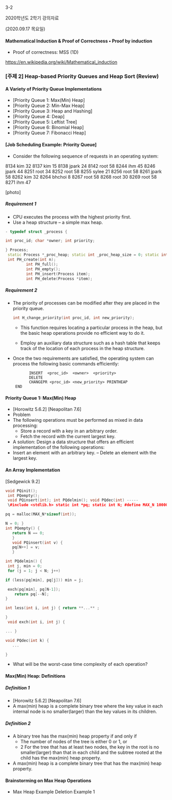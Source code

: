 3-2

2020학년도 2학기 강의자료

(2020.09.17 목요일)



#### Mathematical Induction & Proof of Correctness • Proof by induction

- Proof of correctness: MSS (1D)

https://en.wikipedia.org/wiki/Mathematical_induction

### [주제 2] Heap-based Priority Queues and Heap Sort (Review)

#### A Variety of Priority Queue Implementations

- [Priority Queue 1: Max(Min) Heap]
- [Priority Queue 2: Min-Max Heap]
- [Priority Queue 3: Heap and Hashing]
- [Priority Queue 4: Deap]
- [Priority Queue 5: Leftist Tree]
- [Priority Queue 6: Binomial Heap]
- [Priority Queue 7: Fibonacci Heap]

#### [Job Scheduling Example: Priority Queue]

- Consider the following sequence of requests in an operating system:

8134 kim 32 8137 kim 15 8138 jpark 24 8142 root 58 8244 ihm 45 8246 jpark 44 8251 root 34 8252 root 58 8255 sylee 21 8256 root 58 8261 jpark 58 8262 kim 32 8264 bhchoi 8 8267 root 58 8268 root 30 8269 root 58 8271 ihm 47

[photo]

##### Requirement 1

- CPU executes the process with the highest priority first.
- Use a heap structure – a simple max heap. 

```c++
- typedef struct _process {

int proc_id; char *owner; int priority;

} Process;
 static Process *_proc_heap; static int _proc_heap_size = 0; static int _proc_heap_ptr = 0;
 int PH_create(int n);
         int PH_full();
         int PH_empty();
         int PH_insert(Process item);
         int PH_delete(Process *item);
```

##### Requirement 2

- The priority of processes can be modified after they are placed in the priority queue.

  ```c++
  int H_change_priority(int proc_id, int new_priority);
  ```

  - This function requires locating a particular process in the heap, but the basic heap operations provide no efficient way to do it.

  - Employ an auxiliary data structure such as a hash table that keeps track of the location of each process in the heap structure.

- Once the two requirements are satisfied, the operating system can process the following basic commands efficiently:

  ```
         INSERT  <proc_id>  <owner>  <priority>
         DELETE
         CHANGEPR <proc_id> <new_priority> PRINTHEAP
   END
  ```

#### Priority Queue 1: Max(Min) Heap

- [Horowitz 5.6.2] [Neapolitan 7.6]
- Problem
- The following operations must be performed as mixed in data processing:
  - Store a record with a key in an arbitrary order. 
  - Fetch the record with the current largest key.
- A solution: Design a data structure that offers an efficient implementation of the following operations:
- Insert an element with an arbitrary key. – Delete an element with the largest key.

#### An Array Implementation

[Sedgewick 9.2]

```c++
void PQinit();
 int PQempty();
 void PQinsert(int); int PQdelmin(); void PQdec(int) -----
 \#include <stdlib.h> static int *pq; static int N; #define MAX_N 10000; void PQinit() {

pq = malloc(MAX_N*sizeof(int));

N = 0; }
int PQempty() {
   return N == 0;
   }
   void PQinsert(int v) {
   pq[N++] = v;
   }

int PQdelmin() {
 int j, min = 0;
 for (j = 1; j < N; j++)

if (less(pq[min], pq[j])) min = j;

 exch(pq[min], pq[N-1]);
    return pq[--N];
}

int less(int i, int j) { return **...** ;

}
 void exch(int i, int j) {

... }

void PQdec(int k) {
   ...

}


```

- What will be the worst-case time complexity of each operation?

#### Max(Min) Heap: Definitions 

##### Definition 1

- [Horowitz 5.6.2] [Neapolitan 7.6]
- A max(min) heap is a complete binary tree where the key value in each internal node is no smaller(larger) than the key values in its children.

##### Definition 2

- A binary tree has the max(min) heap property if and only if
  - The number of nodes of the tree is either 0 or 1, or
  - 2 For the tree that has at least two nodes, the key in the root is no smaller(larger) than that in each child and the subtree rooted at the child has the max(min) heap property.
- A max(min) heap is a complete binary tree that has the max(min) heap property.

#### Brainstorming on Max Heap Operations

- Max Heap Example Deletion Example 1